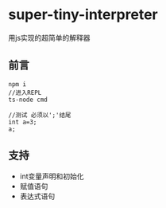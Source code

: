 # super-tiny-interpreter
用js实现的超简单的解释器
## 前言
```
npm i
//进入REPL
ts-node cmd

//测试 必须以';'结尾
int a=3;
a;
```

## 支持
- int变量声明和初始化
- 赋值语句
- 表达式语句
